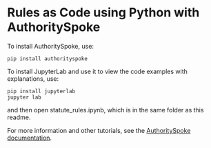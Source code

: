# Rules as Code using Python with AuthoritySpoke

To install AuthoritySpoke, use:

`pip install authorityspoke`

To install JupyterLab and use it to view the code examples with explanations, use:

```
pip install jupyterlab
jupyter lab
```

and then open statute_rules.ipynb, which is in the same folder as this readme.

For more information and other tutorials, see the [AuthoritySpoke documentation](https://authorityspoke.readthedocs.io/en/latest/).